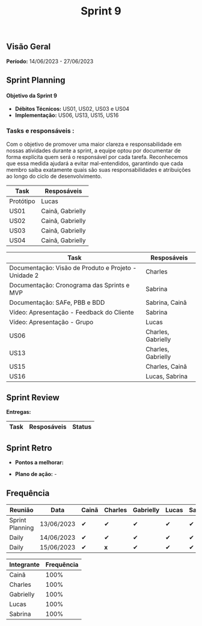 <h1 align="center"><b>Sprint 9</b></h1>

<br>

## Visão Geral

**Período:** 14/06/2023 - 27/06/2023 <br>


## Sprint Planning

#### Objetivo da Sprint 9
- **Débitos Técnicos:** US01, US02, US03 e US04
- **Implementação:** US06, US13, US15, US16


### Tasks e responsáveis :
Com o objetivo de promover uma maior clareza e responsabilidade em nossas atividades durante a sprint, a equipe optou por documentar de forma explícita quem será o responsável por cada tarefa. Reconhecemos que essa medida ajudará a evitar mal-entendidos, garantindo que cada membro saiba exatamente quais são suas responsabilidades e atribuições ao longo do ciclo de desenvolvimento. 

|             **Task**                 |    **Resposáveis**    | 
|--------------------------------------|-----------------------|
| Protótipo                            | Lucas |
| US01                                 | Cainã, Gabrielly  |
| US02                                 | Cainã, Gabrielly  |
| US03                                 | Cainã, Gabrielly  |
| US04                                 | Cainã, Gabrielly  | 


|             **Task**                 |    **Resposáveis**    | 
|--------------------------------------|-----------------------|
| Documentação: Visão de Produto e Projeto - Unidade 2| Charles |
| Documentação: Cronograma das Sprints e MVP          | Sabrina |
| Documentação: SAFe, PBB e BDD                       | Sabrina, Cainã |
| Vídeo: Apresentação - Feedback do Cliente           | Sabrina |
| Vídeo: Apresentação - Grupo                         | Lucas | 
| US06                                 | Charles, Gabrielly |
| US13                                 | Charles, Gabrielly |
| US15                                 | Charles, Cainã  |
| US16                                 | Lucas, Sabrina |


## Sprint Review

**Entregas:**

|             **Task**                 |    **Resposáveis**    |     **Status**   |
|--------------------------------------|-----------------------| ---------------- |


## Sprint Retro

- **Pontos a melhorar:** 

- **Plano de ação:**
        - 

## Frequência

|  **Reunião**   |    **Data**    |**Cainã**| **Charles** | **Gabrielly** | **Lucas** | **Sabrina** |
|----------------|----------------| ------- |-------------|---------------|-----------|-------------|
|Sprint Planning |  13/06/2023    |    ✔    |     ✔      |      ✔        |     ✔     |     ✔      |
|Daily           |  14/06/2023    |    ✔    |     ✔      |      ✔        |     ✔     |     ✔      |
|Daily           |  15/06/2023    |    ✔    |     **x**      |      ✔        |     ✔     |     ✔      |

|**Integrante**|**Frequência**|
|--------------|--------------|
| Cainã        |  100%        |
| Charles      |  100%        |
| Gabrielly    |  100%        |
| Lucas        |  100%        |
| Sabrina      |  100%        |

